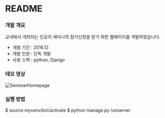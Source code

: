 # README #

### 개발 개요 ###

교내에서 개최되는 인공지 세미나의 참가신청을 받기 위한 웹페이지를 개발하였습니다.

* 개발 기간 : 2016.12
* 개발 인원 : 단독 개발
* 사용 스택 : python, Django

### 데모 영상 ###
![SeminarHomepage](https://user-images.githubusercontent.com/8486747/128515347-d50ddd6b-52cc-4716-85a6-1aeae1ff411f.gif)

### 실행 방법 ###
$ source myvenv/bin/activate
$ python manage.py runserver
